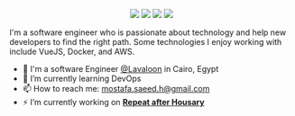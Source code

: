 <p align="center">
    <a href="https://twitter.com/Mostafa_Saeed_H"><img src="https://img.shields.io/badge/twitter-%231FA1F1?style=flat&logo=twitter&logoColor=white"/></a>
      <a href="https://stackoverflow.com/users/8658383/mostafa-saeed-hashhash?tab=profile"><img src="https://img.shields.io/badge/stackoverflow-orange?style=flat&logo=stackoverflow&logoColor=white"/></a>
    <a href="https://www.facebook.com/profile.php?id=100012292713126"><img src="https://img.shields.io/badge/facebook-%231FA1F1?style=flat&logo=facebook&logoColor=white" /></a>
    <a href="https://www.linkedin.com/in/mostafa-hashhash"><img src="https://img.shields.io/badge/linkedin-%230177B5?style=flat&logo=linkedin&logoColor=white"/></a>
  </p>

I'm a software engineer who is passionate about technology and help new developers to find the right path.
Some technologies I enjoy working with include VueJS, Docker, and AWS.

- 🔭 I'm a software Engineer [@Lavaloon](https://www.lavaloon.com/) in Cairo, Egypt
- 🌱 I’m currently learning DevOps
- 📫 How to reach me: mostafa.saeed.h@gmail.com
- ⚡ I’m currently working on [**Repeat after Housary** ](https://github.com/SarahZaki03/repeat)
